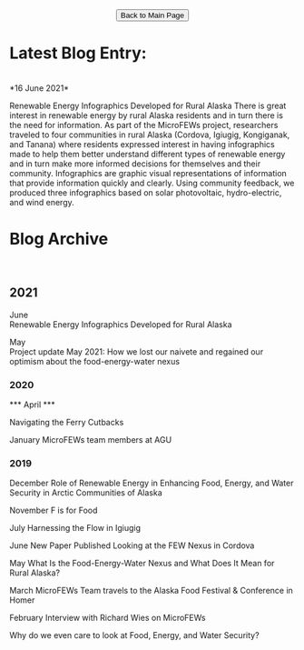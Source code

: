 
<form action="https://acep-uaf.github.io/MicroFEWs_Legacy/" align="center" style="bold">
<input type="submit" value="Back to Main Page" />
</form>




# Latest Blog Entry: 
<br/>
*16 June 2021*
<br/>

Renewable Energy Infographics Developed for Rural Alaska
There is great interest in renewable energy by rural Alaska residents and in turn there is the need for information.  As part of the MicroFEWs project, researchers traveled to four communities in rural Alaska (Cordova, Igiugig, Kongiganak, and Tanana) where residents expressed interest in having infographics made to help them better understand different types of renewable energy and in turn make more informed decisions for themselves and their community.  Infographics are graphic visual representations of information that provide information quickly and clearly.  Using community feedback, we produced three infographics based on solar photovoltaic, hydro-electric, and wind energy.


# Blog Archive
<br/>

## 2021

June <br/>
Renewable Energy Infographics Developed for Rural Alaska 
<br/>

May <br/>
Project update May 2021: How we lost our naivete and regained our optimism about the food-energy-water nexus

### 2020
*** April ***

Navigating the Ferry Cutbacks
<br/>

January
MicroFEWs team members at AGU

### 2019
December
Role of Renewable Energy in Enhancing Food, Energy, and Water Security in Arctic Communities of Alaska
<br/>

November
F is for Food
<br/>

July
Harnessing the Flow in Igiugig
<br/>

June
New Paper Published Looking at the FEW Nexus in Cordova
<br/>

May
What Is the Food-Energy-Water Nexus and What Does It Mean for Rural Alaska?
<br/>

March
MicroFEWs Team travels to the Alaska Food Festival & Conference in Homer
<br/>

February
Interview with Richard Wies on MicroFEWs

Why do we even care to look at Food, Energy, and Water Security?
